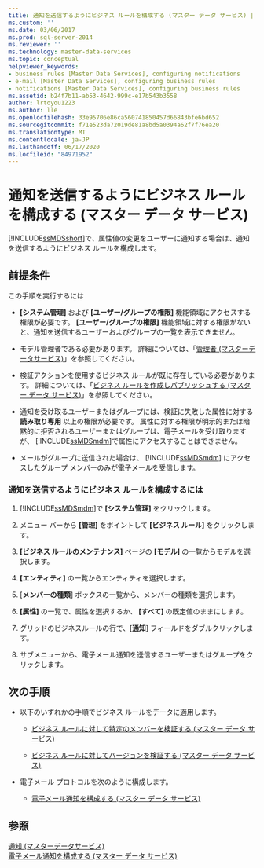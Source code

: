 ```yaml
---
title: 通知を送信するようにビジネス ルールを構成する (マスター データ サービス) | Microsoft Docs
ms.custom: ''
ms.date: 03/06/2017
ms.prod: sql-server-2014
ms.reviewer: ''
ms.technology: master-data-services
ms.topic: conceptual
helpviewer_keywords:
- business rules [Master Data Services], configuring notifications
- e-mail [Master Data Services], configuring business rules
- notifications [Master Data Services], configuring business rules
ms.assetid: b24f7b11-ab53-4642-999c-e17b543b3558
author: lrtoyou1223
ms.author: lle
ms.openlocfilehash: 33e95706e86ca560741850457d66843bfe6bd652
ms.sourcegitcommit: f71e523da72019de81a8bd5a0394a62f7f76ea20
ms.translationtype: MT
ms.contentlocale: ja-JP
ms.lasthandoff: 06/17/2020
ms.locfileid: "84971952"
---
```

# <a name="configure-business-rules-to-send-notifications-master-data-services"></a>通知を送信するようにビジネス ルールを構成する (マスター データ サービス)
  [!INCLUDE[ssMDSshort](../includes/ssmdsshort-md.md)]で、属性値の変更をユーザーに通知する場合は、通知を送信するようにビジネス ルールを構成します。  
  
## <a name="prerequisites"></a>前提条件  
 この手順を実行するには  
  
-   **[システム管理]** および **[ユーザー/グループの権限]** 機能領域にアクセスする権限が必要です。 **[ユーザー/グループの権限]** 機能領域に対する権限がないと、通知を送信するユーザーおよびグループの一覧を表示できません。  
  
-   モデル管理者である必要があります。 詳細については、「[管理者 &#40;マスターデータサービス&#41;](administrators-master-data-services.md)」を参照してください。  
  
-   検証アクションを使用するビジネス ルールが既に存在している必要があります。 詳細については、「[ビジネス ルールを作成しパブリッシュする (マスター データ サービス)](../../2014/master-data-services/create-and-publish-a-business-rule-master-data-services.md)」を参照してください。  
  
-   通知を受け取るユーザーまたはグループには、検証に失敗した属性に対する **読み取り専用** 以上の権限が必要です。 属性に対する権限が明示的または暗黙的に拒否されるユーザーまたはグループは、電子メールを受け取りますが、 [!INCLUDE[ssMDSmdm](../includes/ssmdsmdm-md.md)]で属性にアクセスすることはできません。  
  
-   メールがグループに送信された場合は、 [!INCLUDE[ssMDSmdm](../includes/ssmdsmdm-md.md)] にアクセスしたグループ メンバーのみが電子メールを受信します。  
  
### <a name="to-configure-business-rules-to-send-notifications"></a>通知を送信するようにビジネス ルールを構成するには  
  
1.  [!INCLUDE[ssMDSmdm](../includes/ssmdsmdm-md.md)]で **[システム管理]** をクリックします。  
  
2.  メニュー バーから **[管理]** をポイントして **[ビジネス ルール]** をクリックします。  
  
3.  **[ビジネス ルールのメンテナンス]** ページの **[モデル]** の一覧からモデルを選択します。  
  
4.  **[エンティティ]** の一覧からエンティティを選択します。  
  
5.  [**メンバーの種類**] ボックスの一覧から、メンバーの種類を選択します。  
  
6.  **[属性]** の一覧で、属性を選択するか、 **[すべて]** の既定値のままにします。  
  
7.  グリッドのビジネスルールの行で、[**通知**] フィールドをダブルクリックします。  
  
8.  サブメニューから、電子メール通知を送信するユーザーまたはグループをクリックします。  
  
## <a name="next-steps"></a>次の手順  
  
-   以下のいずれかの手順でビジネス ルールをデータに適用します。  
  
    -   [ビジネス ルールに対して特定のメンバーを検証する (マスター データ サービス)](../../2014/master-data-services/validate-specific-members-against-business-rules-master-data-services.md)  
  
    -   [ビジネス ルールに対してバージョンを検証する (マスター データ サービス)](../../2014/master-data-services/validate-a-version-against-business-rules-master-data-services.md)  
  
-   電子メール プロトコルを次のように構成します。  
  
    -   [電子メール通知を構成する (マスター データ サービス)](../../2014/master-data-services/configure-email-notifications-master-data-services.md)  
  
## <a name="see-also"></a>参照  
 [通知 &#40;マスターデータサービス&#41;](../../2014/master-data-services/notifications-master-data-services.md)   
 [電子メール通知を構成する (マスター データ サービス)](../../2014/master-data-services/configure-email-notifications-master-data-services.md)  
  
  
